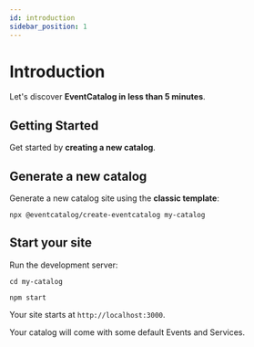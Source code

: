 ```yaml
---
id: introduction
sidebar_position: 1
---
```


# Introduction

Let's discover **EventCatalog in less than 5 minutes**.

## Getting Started

Get started by **creating a new catalog**.

## Generate a new catalog

Generate a new catalog site using the **classic template**:

```shell
npx @eventcatalog/create-eventcatalog my-catalog
```

## Start your site

Run the development server:

```shell
cd my-catalog

npm start
```

Your site starts at `http://localhost:3000`.

Your catalog will come with some default Events and Services.
